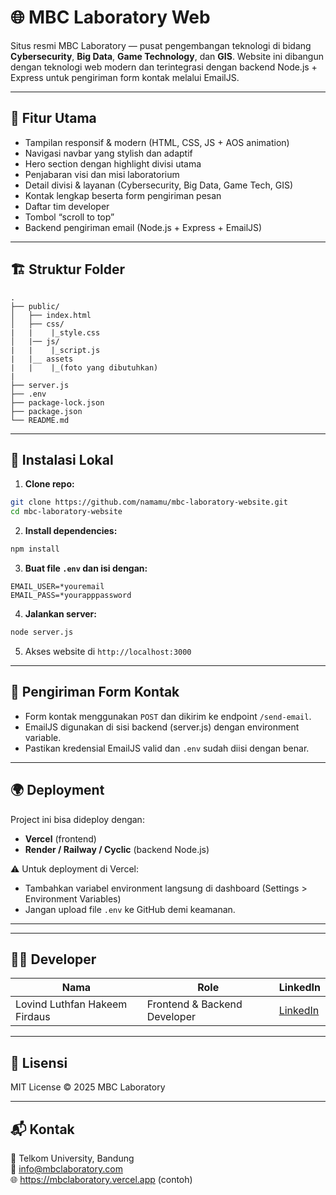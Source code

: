 # 🌐 MBC Laboratory Web

Situs resmi MBC Laboratory — pusat pengembangan teknologi di bidang **Cybersecurity**, **Big Data**, **Game Technology**, dan **GIS**. Website ini dibangun dengan teknologi web modern dan terintegrasi dengan backend Node.js + Express untuk pengiriman form kontak melalui EmailJS.

---

## 🚀 Fitur Utama

- Tampilan responsif & modern (HTML, CSS, JS + AOS animation)
- Navigasi navbar yang stylish dan adaptif
- Hero section dengan highlight divisi utama
- Penjabaran visi dan misi laboratorium
- Detail divisi & layanan (Cybersecurity, Big Data, Game Tech, GIS)
- Kontak lengkap beserta form pengiriman pesan
- Daftar tim developer
- Tombol “scroll to top”
- Backend pengiriman email (Node.js + Express + EmailJS)

---

## 🏗️ Struktur Folder

```
.
├── public/
│   ├── index.html
│   ├── css/
|   |    |_style.css
│   |── js/
|   |    |_script.js 
|   |__ assets
|   |    |_(foto yang dibutuhkan)  
|
├── server.js
├── .env
├── package-lock.json
├── package.json
└── README.md
```

---

## 🔧 Instalasi Lokal

1. **Clone repo:**

```bash
git clone https://github.com/namamu/mbc-laboratory-website.git
cd mbc-laboratory-website
```

2. **Install dependencies:**

```bash
npm install
```

3. **Buat file `.env` dan isi dengan:**

```env
EMAIL_USER=*youremail
EMAIL_PASS=*yourapppassword
```

4. **Jalankan server:**

```bash
node server.js
```

5. Akses website di `http://localhost:3000`

---

## 📨 Pengiriman Form Kontak

- Form kontak menggunakan `POST` dan dikirim ke endpoint `/send-email`.
- EmailJS digunakan di sisi backend (server.js) dengan environment variable.
- Pastikan kredensial EmailJS valid dan `.env` sudah diisi dengan benar.

---

## 🌍 Deployment

Project ini bisa dideploy dengan:

- **Vercel** (frontend)
- **Render / Railway / Cyclic** (backend Node.js)

⚠️ Untuk deployment di Vercel:
- Tambahkan variabel environment langsung di dashboard (Settings > Environment Variables)
- Jangan upload file `.env` ke GitHub demi keamanan.

---

---

## 🧑‍💻 Developer

| Nama | Role | LinkedIn |
|------|------|----------|
| Lovind Luthfan Hakeem Firdaus | Frontend & Backend Developer | [LinkedIn](https://www.linkedin.com/in/lovind-luthfan-hakeem-firdaus) |

---

## 📄 Lisensi

MIT License © 2025 MBC Laboratory

---

## 📬 Kontak

📍 Telkom University, Bandung  
📧 info@mbclaboratory.com  
🌐 https://mbclaboratory.vercel.app (contoh)
